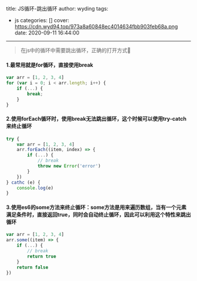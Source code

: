 title: JS循环-跳出循环
author: wyding
tags:
  - js
categories: []
cover:
    https://cdn.wyd94.top/973a8a60848ec4014634fbb903feb68a.png
date: 2020-09-11 16:44:00
---
> 在js中的循环中需要跳出循环，正确的打开方式🙆

<!-- more -->
#### 1.最常用就是for循环，直接使用break
```javascript
var arr = [1, 2, 3, 4]
for (var i = 0; i < arr.length; i++) {
    if (...) {
        break;
    }
}
```

#### 2.使用forEach循环时，使用break无法跳出循环，这个时候可以使用try-catch来终止循环
```javascript
try {
    var arr = [1, 2, 3, 4]
    arr.forEach((item, index) => {
        if (...) {
            // break
            throw new Error('error')
        }
    })
} cathc (e) {
    console.log(e)
}
```

#### 3.使用es6的some方法来终止循环：some方法是用来遍历数组，当有一个元素满足条件时，直接返回true，同时会自动终止循环，因此可以利用这个特性来跳出循环
```javascript
var arr = [1, 2, 3, 4]
arr.some((item) => {
    if (...) {
        // break
        return true
    }
    return false
})
```